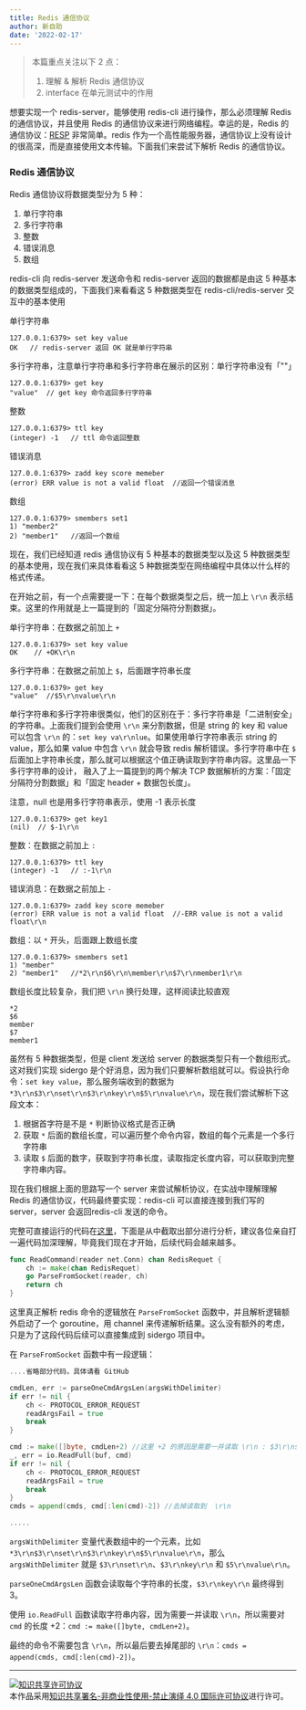 ```yaml
---
title: Redis 通信协议
author: 新自助
date: '2022-02-17'
---
```


> 本篇重点关注以下 2 点：
> 1. 理解 & 解析 Redis 通信协议
> 2. interface 在单元测试中的作用


想要实现一个 redis-server，能够使用 redis-cli 进行操作，那么必须理解 Redis 的通信协议，并且使用 Redis 的通信协议来进行网络编程。幸运的是，Redis 的通信协议：[RESP](https://redis.io/topics/protocol) 非常简单。redis 作为一个高性能服务器，通信协议上没有设计的很高深，而是直接使用文本传输。下面我们来尝试下解析 Redis 的通信协议。


### Redis 通信协议

Redis 通信协议将数据类型分为 5 种：

1. 单行字符串
2. 多行字符串
3. 整数
4. 错误消息
5. 数组

redis-cli 向 redis-server 发送命令和 redis-server 返回的数据都是由这 5 种基本的数据类型组成的，下面我们来看看这 5 种数据类型在 redis-cli/redis-server 交互中的基本使用

单行字符串
```
127.0.0.1:6379> set key value
OK   // redis-server 返回 OK 就是单行字符串
```


多行字符串，注意单行字符串和多行字符串在展示的区别：单行字符串没有「""」
```
127.0.0.1:6379> get key
"value"  // get key 命令返回多行字符串
```

整数
```
127.0.0.1:6379> ttl key
(integer) -1   // ttl 命令返回整数
```

错误消息
```
127.0.0.1:6379> zadd key score memeber
(error) ERR value is not a valid float  //返回一个错误消息
```

数组
```
127.0.0.1:6379> smembers set1
1) "member2"
2) "member1"   //返回一个数组
```

现在，我们已经知道 redis 通信协议有 5 种基本的数据类型以及这 5 种数据类型的基本使用，现在我们来具体看看这 5 种数据类型在网络编程中具体以什么样的格式传递。

在开始之前，有一个点需要提一下：在每个数据类型之后，统一加上 `\r\n` 表示结束。这里的作用就是上一篇提到的「固定分隔符分割数据」。

单行字符串：在数据之前加上 `+` 
```
127.0.0.1:6379> set key value
OK    // +OK\r\n
```

多行字符串：在数据之前加上 `$`，后面跟字符串长度
```
127.0.0.1:6379> get key
"value"  //$5\r\nvalue\r\n
```

单行字符串和多行字符串很类似，他们的区别在于：多行字符串是「二进制安全」的字符串。上面我们提到会使用 `\r\n` 来分割数据，但是 string 的 key 和 value 可以包含 `\r\n` 的：`set key va\r\nlue`。如果使用单行字符串表示 string 的 value，那么如果 value 中包含 `\r\n` 就会导致 redis 解析错误。多行字符串中在 `$` 后面加上字符串长度，那么就可以根据这个值正确读取到字符串内容。这里品一下多行字符串的设计， 融入了上一篇提到的两个解决 TCP 数据解析的方案：「固定分隔符分割数据」和「固定 header + 数据包长度」。

注意，null 也是用多行字符串表示，使用 -1 表示长度
```
127.0.0.1:6379> get key1
(nil)  // $-1\r\n
```

整数：在数据之前加上 `:`
```
127.0.0.1:6379> ttl key
(integer) -1   // :-1\r\n
```

错误消息：在数据之前加上 `-`
```
127.0.0.1:6379> zadd key score memeber
(error) ERR value is not a valid float  //-ERR value is not a valid float\r\n
```

数组：以 `*` 开头，后面跟上数组长度

```
127.0.0.1:6379> smembers set1
1) "member"
2) "member1"   //*2\r\n$6\r\n\member\r\n$7\r\nmember1\r\n
```
数组长度比较复杂，我们把  `\r\n`  换行处理，这样阅读比较直观

```
*2
$6
member
$7
member1

```

虽然有 5 种数据类型，但是 client 发送给 server 的数据类型只有一个数组形式。这对我们实现 sidergo 是个好消息，因为我们只要解析数组就可以。假设执行命令：`set key value`，那么服务端收到的数据为 `*3\r\n$3\r\nset\r\n$3\r\nkey\r\n$5\r\nvalue\r\n`，现在我们尝试解析下这段文本：

1. 根据首字符是不是 `*` 判断协议格式是否正确
2. 获取 `*` 后面的数组长度，可以遍历整个命令内容，数组的每个元素是一个多行字符串
3. 读取 `$` 后面的数字，获取到字符串长度，读取指定长度内容，可以获取到完整字符串内容。

现在我们根据上面的思路写一个 server 来尝试解析协议，在实战中理解理解 Redis 的通信协议，代码最终要实现：redis-cli 可以直接连接到我们写的 server，server 会返回redis-cli 发送的命令。

完整可直接运行的代码在[这里](https://github.com/chenjiayao/sidergo/blob/master/examples/chapter2/main.go)，下面是从中截取出部分进行分析，建议各位亲自打一遍代码加深理解，毕竟我们现在才开始，后续代码会越来越多。


``` go
func ReadCommand(reader net.Conn) chan RedisRequet {
	ch := make(chan RedisRequet)
	go ParseFromSocket(reader, ch)
	return ch
}
```
 这里真正解析 redis 命令的逻辑放在 `ParseFromSocket` 函数中，并且解析逻辑额外启动了一个 goroutine，用 channel 来传递解析结果。这么没有额外的考虑，只是为了这段代码后续可以直接集成到 sidergo 项目中。

在 `ParseFromSocket` 函数中有一段逻辑：

```go
....省略部分代码，具体请看 GitHub

cmdLen, err := parseOneCmdArgsLen(argsWithDelimiter)
if err != nil {
    ch <- PROTOCOL_ERROR_REQUEST
    readArgsFail = true
    break
}

cmd := make([]byte, cmdLen+2) //这里 +2 的原因是需要一并读取 \r\n : $3\r\nset\r\n
_, err = io.ReadFull(buf, cmd)
if err != nil {
    ch <- PROTOCOL_ERROR_REQUEST
    readArgsFail = true
    break
}
cmds = append(cmds, cmd[:len(cmd)-2]) //去掉读取到  \r\n

.....
```
`argsWithDelimiter` 变量代表数组中的一个元素，比如 `*3\r\n$3\r\nset\r\n$3\r\nkey\r\n$5\r\nvalue\r\n`，那么 `argsWithDelimiter` 就是 `$3\r\nset\r\n`、`$3\r\nkey\r\n` 和 `$5\r\nvalue\r\n`。

`parseOneCmdArgsLen` 函数会读取每个字符串的长度，`$3\r\nkey\r\n` 最终得到 3。

使用 `io.ReadFull` 函数读取字符串内容，因为需要一并读取 `\r\n`，所以需要对 `cmd` 的长度 +2：`cmd := make([]byte, cmdLen+2)`。

最终的命令不需要包含 `\r\n`，所以最后要去掉尾部的 `\r\n`：`cmds = append(cmds, cmd[:len(cmd)-2])`。




---

<a rel="license" href="http://creativecommons.org/licenses/by-nc-nd/4.0/"><img alt="知识共享许可协议" style="border-width:0" src="https://i.creativecommons.org/l/by-nc-nd/4.0/88x31.png" /></a><br />本作品采用<a rel="license" href="http://creativecommons.org/licenses/by-nc-nd/4.0/">知识共享署名-非商业性使用-禁止演绎 4.0 国际许可协议</a>进行许可。

<Vssue/>